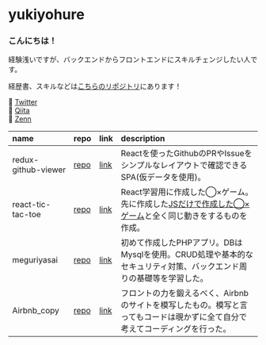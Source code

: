 # yukiyohure
### こんにちは！  
経験浅いですが、バックエンドからフロントエンドにスキルチェンジしたい人です。

経歴書、スキルなどは[こちらのリポジトリ](https://github.com/yukiyohure/yukiyohure/resume)にあります！

:egg:  [Twitter](https://twitter.com/yukiyohure0923)  
🌱  [Qiita](https://qiita.com/yukiyohure0923)  
🥶 [Zenn](https://zenn.dev/yukiyohure)  

|name|repo|link|description|
|:--|:--|:--|:--|
|redux-github-viewer|[repo](https://github.com/yukiyohure/redux-github-viewer)|[link](https://yukiyohure.github.io/redux-github-viewer/)|Reactを使ったGithubのPRやIssueをシンプルなレイアウトで確認できるSPA(仮データを使用)。|
|react-tic-tac-toe|[repo](https://github.com/yukiyohure/react-tic-tac-toe)|[link](https://yukiyohure.github.io/react-tic-tac-toe/)|React学習用に作成した◯×ゲーム。先に作成した[JSだけで作成した◯×ゲーム](https://github.com/yukiyohure/ws-0300-js-tic-tac-toe)と全く同じ動きをするものを作成。|
|meguriyasai|[repo](https://github.com/yukiyohure/meguriyasai)|[link](https://heroku-meguriyasai.herokuapp.com/)|初めて作成したPHPアプリ。DBはMysqlを使用。CRUD処理や基本的なセキュリティ対策、バックエンド周りの基礎等を学習した。|
|Airbnb_copy|[repo](https://github.com/yukiyohure/Airbnb_copy)|[link](https://yukiyohure.github.io/Airbnb_copy/)|フロントの力を鍛えるべく、Airbnbのサイトを模写したもの。模写と言ってもコードは覗かずに全て自分で考えてコーディングを行った。|

